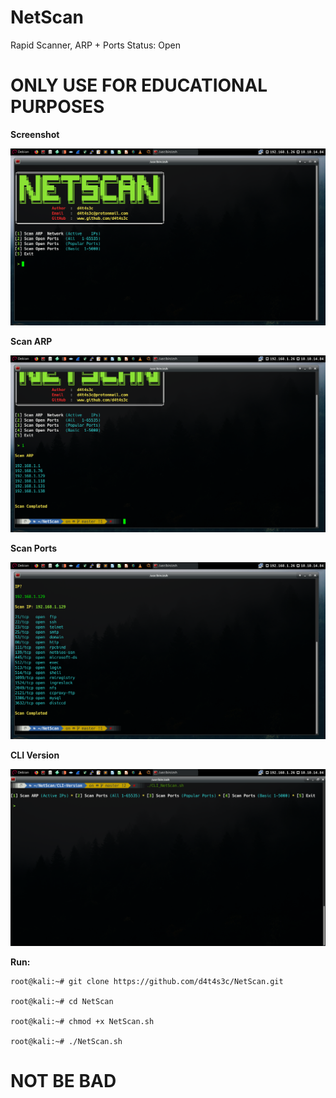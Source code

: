 # NetScan
Rapid Scanner, ARP + Ports Status: Open

# ONLY USE FOR EDUCATIONAL PURPOSES

**Screenshot**

![](/screenshot/1.png)

**Scan ARP**

![](/screenshot/2.png)

**Scan Ports**

![](/screenshot/3.png)

**CLI Version**

![](/screenshot/4.png)

**Run:**
```
root@kali:~# git clone https://github.com/d4t4s3c/NetScan.git

root@kali:~# cd NetScan

root@kali:~# chmod +x NetScan.sh

root@kali:~# ./NetScan.sh
```

# NOT BE BAD


